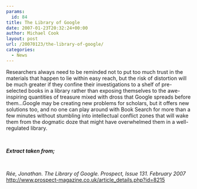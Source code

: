 ```yaml
---
params:
  id: 84
title: The Library of Google
date: 2007-01-23T20:32:24+00:00
author: Michael Cook
layout: post
url: /20070123/the-library-of-google/
categories:
  - News
---
```

<p align="left">
  Researchers always need to be reminded not to put too much trust in the materials that happen to lie within easy reach, but the risk of distortion will be much greater if they confine their investigations to a shelf of pre-selected books in a library rather than exposing themselves to the awe-inspiring quantities of treasure mixed with dross that Google spreads before them...Google may be creating new problems for scholars, but it offers new solutions too, and no one can play around with Book Search for more than a few minutes without stumbling into intellectual conflict zones that will wake them from the dogmatic doze that might have overwhelmed them in a well-regulated library.
</p>

<p align="left">
  &nbsp;
</p>

<p align="left">
  <em><strong>Extract taken from;</strong></em>
</p>

<p align="left">
  &nbsp;
</p>

<p align="left">
  <em>Rée, Jonathan. The Library of Google. Prospect, Issue 131. February 2007</em><br /> <a href="http://www.prospect-magazine.co.uk/article_details.php?id=8215" target="_blank">http://www.prospect-magazine.co.uk/article_details.php?id=8215</a>
</p>
